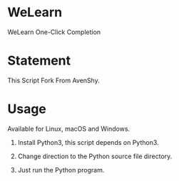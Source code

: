 # WeLearn
WeLearn One-Click Completion

# Statement
This Script Fork From AvenShy.

# Usage
Available for Linux, macOS and Windows.

1. Install Python3, this script depends on Python3.

2. Change direction to the Python source file directory.

3. Just run the Python program.
